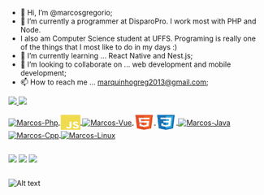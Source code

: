 - 👋 Hi, I’m @marcosgregorio;
- 👀 I’m currently a programmer at DisparoPro. I work most with PHP and Node.
-  I also am Computer Science student at UFFS. Programing is really one of the things that I most like to do in my days :) 
- 🌱 I’m currently learning ... React Native and Nest.js;
- 💞️ I’m looking to collaborate on ... web development and mobile development;
- 📫 How to reach me ... marquinhogreg2013@gmail.com;

<div>
  <a href="https://github.com/marcosgregorio">
  <img height="180em" src="https://github-readme-stats.vercel.app/api?username=marcosgregorio&show_icons=true&theme=dracula&include_all_commits=true&count_private=true"/>
  <img height="180em" src="https://github-readme-stats.vercel.app/api/top-langs/?username=marcosgregorio&layout=compact&langs_count=7&theme=dracula"/>
</div>
  
<div style="display: inline_block"><br>
  <img align="center" alt="Marcos-Php" height="30" width="40" src="https://cdn.jsdelivr.net/gh/devicons/devicon/icons/php/php-original.svg">
  <img align="center" alt="Marcos-Js" height="30" width="40" src="https://raw.githubusercontent.com/devicons/devicon/master/icons/javascript/javascript-plain.svg">
  <img align="center" alt="Marcos-Vue" height="30" width="40" src="https://cdn.jsdelivr.net/gh/devicons/devicon/icons/vuejs/vuejs-original.svg">
  <img align="center" alt="Marcos-HTML" height="30" width="40" src="https://raw.githubusercontent.com/devicons/devicon/master/icons/html5/html5-original.svg">
  <img align="center" alt="Marcos-CSS" height="30" width="40" src="https://raw.githubusercontent.com/devicons/devicon/master/icons/css3/css3-original.svg">
  <img align="center" alt="Marcos-Java" height="30" width="40" src="https://cdn.jsdelivr.net/gh/devicons/devicon/icons/java/java-original.svg">
  <img align="center" alt="Marcos-Cpp" height="30" width="40" src="https://cdn.jsdelivr.net/gh/devicons/devicon/icons/cplusplus/cplusplus-original.svg">
  <img align="center" alt="Marcos-Linux" height="30" width="40" src="https://cdn.jsdelivr.net/gh/devicons/devicon/icons/linux/linux-original.svg">
</div>

##

<div> 
   <a href="https://instagram.com/marcosgsb" target="_blank"><img src="https://img.shields.io/badge/-Instagram-%23E4405F?style=for-the-badge&logo=instagram&logoColor=white" target="_blank"></a>
   <a href = "mailto:marquinhogreg2013@gmail.com"><img src="https://img.shields.io/badge/-Gmail-%23333?style=for-the-badge&logo=gmail&logoColor=white" target="_blank"></a>
   <a href="https://www.linkedin.com/in/marcos-gregório-de-souza-brito-6615571bb" target="_blank"><img src="https://img.shields.io/badge/-LinkedIn-%230077B5?style=for-the-badge&logo=linkedin&logoColor=white" target="_blank"></a> 
</div>

##


![Alt text](https://spotify-recently-played-readme.vercel.app/api?user=ykzkzwmt3l5tu2zucv3bml3hn)

